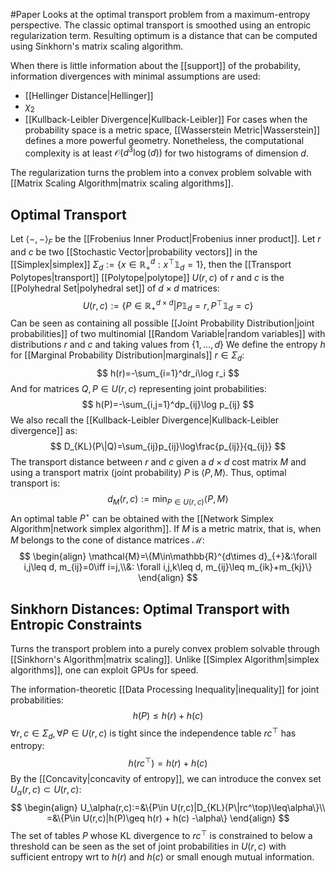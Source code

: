 #Paper 
Looks at the optimal transport problem from a maximum-entropy perspective.
The classic optimal transport is smoothed using an entropic regularization term. Resulting optimum is a distance that can be computed using Sinkhorn's matrix scaling algorithm.

When there is little information about the [[support]] of the probability, information divergences with minimal assumptions are used:
- [[Hellinger Distance|Hellinger]]
- $\chi_2$ 
- [[Kullback-Leibler Divergence|Kullback-Leibler]]
For cases when the probability space is a metric space, [[Wasserstein Metric|Wasserstein]] defines a more powerful geometry. Nonetheless, the computational complexity is at least $\mathcal{O}(d^3\log(d))$ for two histograms of dimension $d$.

The regularization turns the problem into a convex problem solvable with [[Matrix Scaling Algorithm|matrix scaling algorithms]].

## Optimal Transport
Let $\langle -, -\rangle_{F}$ be the [[Frobenius Inner Product|Frobenius inner product]].
Let $r$ and $c$ be two [[Stochastic Vector|probability vectors]] in the [[Simplex|simplex]] $\Sigma _d:=\{x\in\mathbb{R}^d_{+}:x^\top\mathbb{1}_d=1\}$, then the [[Transport Polytopes|transport]] [[Polytope|polytope]] $U(r,c)$ of $r$ and $c$ is the [[Polyhedral Set|polyhedral set]] of $d\times d$ matrices:
$$
U(r,c):=\{P\in\mathbb{R}^{d\times d}_{+}|P\mathbb{1}_d=r, P^\top\mathbb{1}_d=c\}
$$
Can be seen as containing all possible [[Joint Probability Distribution|joint probabilities]] of two multinomial [[Random Variable|random variables]] with distributions $r$ and $c$ and taking values from $\{1,...,d\}$
We define the entropy $h$ for [[Marginal Probability Distribution|marginals]] $r\in\Sigma_d$:
$$
h(r)=-\sum_{i=1}^dr_i\log r_i
$$
And for matrices $Q,P\in U(r,c)$ representing joint probabilities:
$$
h(P)=-\sum_{i,j=1}^dp_{ij}\log p_{ij}
$$
We also recall the [[Kullback-Leibler Divergence|Kullback-Leibler divergence]] as:
$$
D_{KL}(P\|Q)=\sum_{ij}p_{ij}\log\frac{p_{ij}}{q_{ij}}
$$
The transport distance between $r$ and $c$ given a $d\times d$ cost matrix $M$ and using a transport matrix (joint probability) $P$ is $\langle P,M\rangle$. 
Thus, optimal transport is:
$$
d_{M}(r,c) :=\min_{P\in U(r,c)}\langle P, M\rangle
$$
An optimal table $P^\star$ can be obtained with the [[Network Simplex Algorithm|network simplex algorithm]]. 
If $M$ is a metric matrix, that is, when $M$ belongs to the cone of distance matrices $\mathcal{M}$:
$$
\begin{align}
\mathcal{M}=\{M\in\mathbb{R}^{d\times d}_{+}&:\forall i,j\leq d, m_{ij}=0\iff i=j,\\&: \forall i,j,k\leq d, m_{ij}\leq m_{ik}+m_{kj}\}
\end{align}
$$
## Sinkhorn Distances: Optimal Transport with Entropic Constraints
Turns the transport problem into a purely convex problem solvable through [[Sinkhorn's Algorithm|matrix scaling]].
Unlike [[Simplex Algorithm|simplex algorithms]], one can exploit GPUs for speed.


The information-theoretic [[Data Processing Inequality|inequality]] for joint probabilities:
$$
h(P)\leq h(r)+h(c)
$$
$\forall r,c\in\Sigma_d, \forall P\in U(r,c)$
is tight since the independence table $rc^\top$ has entropy:
$$
h(rc^\top) = h(r) + h(c)
$$
By the [[Concavity|concavity of entropy]], we can introduce the convex set $U_\alpha(r,c)\subset U(r,c)$:
$$
\begin{align}
U_\alpha(r,c):=&\{P\in U(r,c)|D_{KL}(P\|rc^\top)\leq\alpha\}\\
=&\{P\in U(r,c)|h(P)\geq h(r) + h(c) -\alpha\}
\end{align}
$$
The set of tables $P$ whose KL divergence to $rc^\top$ is constrained to below a threshold can be seen as the set of joint probabilities in $U(r,c)$ with sufficient entropy wrt to $h(r)$ and $h(c)$ or small enough mutual information.

